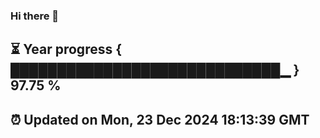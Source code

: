 ### Hi there 👋
⏳ Year progress { █████████████████████████████▁ } 97.75 %
---
⏰ Updated on Mon, 23 Dec 2024 18:13:39 GMT
---
